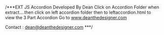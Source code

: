 /***EXT JS Accordion Developed By Dean 
Click on Accordion Folder when extract....then click on left accordion folder then to leftaccordion.html to view the 3 Part Accordion
Go to www.deanthedesigner.com

Contact : dean@deanthedesigner.com
***/